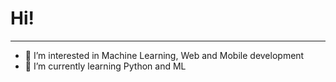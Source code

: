 # Hi!
_____________________________________________________________________________
- 👀 I’m interested in Machine Learning, Web and Mobile development
- 🌱 I’m currently learning Python and ML
